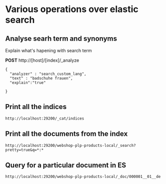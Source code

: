 

# Various operations over elastic search


## Analyse searh term and synonyms

Explain what's hapening with search term

**POST** http://[host]/[index]/_analyze
```
{
  "analyzer" : "search_custom_lang",
  "text" : "badschuhe frauen",
  "explain":"true"

}
```
## Print all the indices
```
http://localhost:29200/_cat/indices
```

## Print all the documents from the index

```
http://localhost:29200/webshop-plp-products-local/_search?pretty=true&q=*:*
```

## Query for a particular document in ES
```
http://localhost:29200/webshop-plp-products-local/_doc/000001__01__de
```

